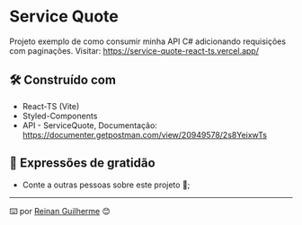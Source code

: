 # Service Quote

Projeto exemplo de como consumir minha API C# adicionando requisições com paginações.
Visitar: https://service-quote-react-ts.vercel.app/

## 🛠️ Construído com

*  React-TS (Vite)
*  Styled-Components
*  API - ServiceQuote, Documentação: https://documenter.getpostman.com/view/20949578/2s8YeixwTs

## 🎁 Expressões de gratidão

* Conte a outras pessoas sobre este projeto 📢;

---
⌨️ por [Reinan Guilherme](https://github.com/ReinanGuilherme) 😊
